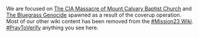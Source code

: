 We are focused on [The CIA Massacre of Mount Calvary Baptist Church](https://github.com/mission23/mission23/wiki/The-CIA-Massacre-of-Mount-Calvary-Baptist-Church) and [The Bluegrass Genocide](https://github.com/mission23/mission23/wiki/The-Bluegrass-Genocide) spawned as a result of the coverup operation. Most of our other wiki content has been removed from the [#Mission23 Wiki](https://github.com/Mission23/Mission23/wiki).  [#PrayToVerify](https://github.com/Mission23/Mission23/wiki/%23PrayToVerify) anything you see here.